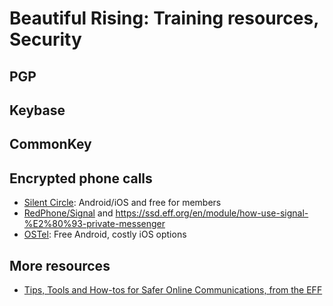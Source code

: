 Beautiful Rising: Training resources, Security
=====================================================================

## PGP

## Keybase

## CommonKey

## Encrypted phone calls

* [Silent Circle](https://silentcircle.com): Android/iOS and free for members
* [RedPhone/Signal](https://ssd.eff.org/en/module/how-use-redphone-android) and https://ssd.eff.org/en/module/how-use-signal-%E2%80%93-private-messenger
* [OSTel](https://ostel.co): Free Android, costly iOS options


## More resources

* [Tips, Tools and How-tos for Safer Online Communications, from the EFF](https://ssd.eff.org/en)
